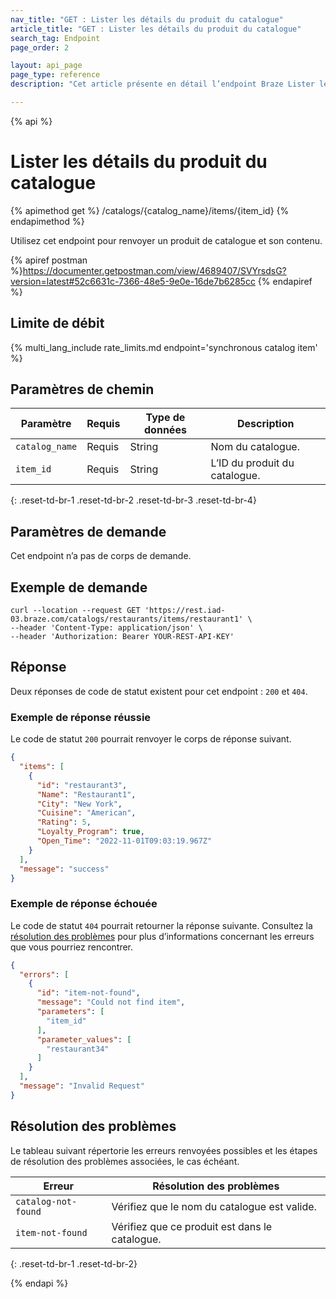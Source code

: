 ```yaml
---
nav_title: "GET : Lister les détails du produit du catalogue"
article_title: "GET : Lister les détails du produit du catalogue"
search_tag: Endpoint
page_order: 2

layout: api_page
page_type: reference
description: "Cet article présente en détail l’endpoint Braze Lister les détails du produit du catalogue."

---
```

{% api %}
# Lister les détails du produit du catalogue
{% apimethod get %}
/catalogs/{catalog_name}/items/{item_id}
{% endapimethod %}

Utilisez cet endpoint pour renvoyer un produit de catalogue et son contenu.

{% apiref postman %}https://documenter.getpostman.com/view/4689407/SVYrsdsG?version=latest#52c6631c-7366-48e5-9e0e-16de7b6285cc {% endapiref %}

## Limite de débit

{% multi_lang_include rate_limits.md endpoint='synchronous catalog item' %}

## Paramètres de chemin

| Paramètre | Requis | Type de données | Description |
|---|---|---|---|
| `catalog_name` | Requis | String | Nom du catalogue. |
| `item_id` | Requis | String | L’ID du produit du catalogue. |
{: .reset-td-br-1 .reset-td-br-2 .reset-td-br-3 .reset-td-br-4}

## Paramètres de demande

Cet endpoint n’a pas de corps de demande.

## Exemple de demande

```
curl --location --request GET 'https://rest.iad-03.braze.com/catalogs/restaurants/items/restaurant1' \
--header 'Content-Type: application/json' \
--header 'Authorization: Bearer YOUR-REST-API-KEY'
```

## Réponse

Deux réponses de code de statut existent pour cet endpoint : `200` et `404`.

### Exemple de réponse réussie

Le code de statut `200` pourrait renvoyer le corps de réponse suivant.

```json
{
  "items": [
    {
      "id": "restaurant3",
      "Name": "Restaurant1",
      "City": "New York",
      "Cuisine": "American",
      "Rating": 5,
      "Loyalty_Program": true,
      "Open_Time": "2022-11-01T09:03:19.967Z"
    }
  ],
  "message": "success"
}
```

### Exemple de réponse échouée

Le code de statut `404` pourrait retourner la réponse suivante. Consultez la [résolution des problèmes](#troubleshooting) pour plus d’informations concernant les erreurs que vous pourriez rencontrer.

```json
{
  "errors": [
    {
      "id": "item-not-found",
      "message": "Could not find item",
      "parameters": [
        "item_id"
      ],
      "parameter_values": [
        "restaurant34"
      ]
    }
  ],
  "message": "Invalid Request"
}
```

## Résolution des problèmes

Le tableau suivant répertorie les erreurs renvoyées possibles et les étapes de résolution des problèmes associées, le cas échéant.

| Erreur | Résolution des problèmes |
| --- | --- |
| `catalog-not-found` | Vérifiez que le nom du catalogue est valide. |
| `item-not-found` | Vérifiez que ce produit est dans le catalogue. |
{: .reset-td-br-1 .reset-td-br-2}

{% endapi %}